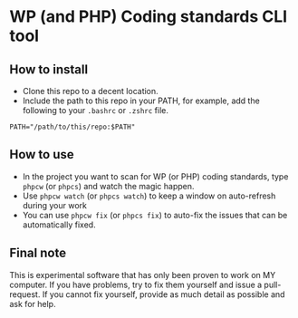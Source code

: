 # WP (and PHP) Coding standards CLI tool

## How to install

* Clone this repo to a decent location.
* Include the path to this repo in your PATH, for example, add the following to your `.bashrc` or `.zshrc` file.

```
PATH="/path/to/this/repo:$PATH"
```

## How to use

* In the project you want to scan for WP (or PHP) coding standards, type `phpcw` (or `phpcs`) and watch the magic happen.
* Use `phpcw watch` (or `phpcs watch`) to keep a window on auto-refresh during your work
* You can use `phpcw fix` (or `phpcs fix`) to auto-fix the issues that can be automatically fixed.

## Final note

This is experimental software that has only been proven to work on MY computer. If you have problems, try to fix them yourself and issue a pull-request.
If you cannot fix yourself, provide as much detail as possible and ask for help.
